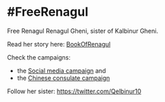 # #FreeRenagul

Free Renagul Renagul Gheni, sister of Kalbinur Gheni.

Read her story here: [BookOfRenagul](BookOfRenagul/BookOfRenagul.pdf)  

Check the campaigns: 
* the [Social media campaign](SocialMediaCampaign/SocialMedia.md) and 
* the [Chinese consulate campaign](ChineseConsulateCampaign)

Follow her sister: https://twitter.com/Qelbinur10
